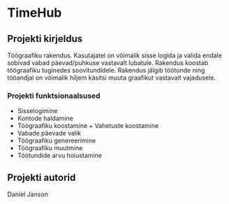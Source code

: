 # TimeHub



## Projekti kirjeldus

Töögraafiku rakendus. Kasutajatel on võimalik sisse logida ja valida endale sobivad vabad päevad/puhkuse vastavalt lubatule. Rakendus koostab töögraafiku tuginedes soovitundidele. Rakendus jälgib töötunde ning tööandjal on võimalik hiljem käsitsi muuta graafikut vastavalt vajadusele.

### Projekti funktsionaalsused

- Sisselogimine
- Kontode haldamine
- Töögraafiku koostamine + Vahetuste koostamine
- Vabade päevade valik
- Töögraafiku genereerimine
- Töögraafiku muutmine
- Töötundide arvu hoiustamine

## Projekti autorid

Daniel Janson